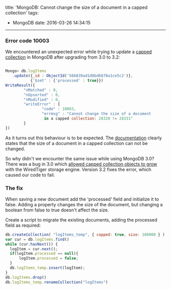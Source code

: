 title: 'MongoDB: Cannot change the size of a document in a capped collection'
tags:
  - MongoDB
date: 2016-03-26 14:34:15
---
### Error code 10003

We encountered an unexpected error while trying to update a [capped collection](https://docs.mongodb.org/manual/core/capped-collections/) in MongoDB after upgrading from 3.0 to 3.2:


~~~javascript

Mongo> db.logItems
   .update({_id : ObjectId('566839ad1d8bd6870a1ce5c2')},
           {'$set' : {'processed' : true}})
WriteResult({
        "nMatched" : 0,
        "nUpserted" : 0,
        "nModified" : 0,
        "writeError" : {
                "code" : 10003,
                "errmsg" : "Cannot change the size of a document
                 in a capped collection: 28320 != 28331"
        }
})
~~~


As it turns out this behaviour is to be expected. The [documentation](https://docs.mongodb.org/manual/core/capped-collections/#restrictions-and-recommendations) clearly states that the size of a document in a capped collection can not be changed.

<!-- more-->

So why didn't we encounter the same issue while using MongoDB 3.0? There was a bug in 3.0 which [allowed capped collection objects to grow](https://jira.mongodb.org/browse/SERVER-20529) with the WiredTiger storage engine. Version 3.2 fixes the error, which caused our code to fail.

### The fix
When saving a new document add the 'processed' field and initialize it to false. Adding a property changes the size of the document, but changing a boolean from false to true doesn't affect the size.

Create a script to migrate the existing documents, adding the processed field as required:

~~~javascript
db.createCollection( "logItems_temp", { capped: true, size: 100000 } )
var cur = db.logItems.find()
while (cur.hasNext()) {
  logItem = cur.next(); 
  if(logItem.processed == null){
	  logItem.processed = false;
  }
  db.logItems_temp.insert(logItem);
}
db.logItems.drop()
db.logItems_temp.renameCollection("logItems")
~~~
